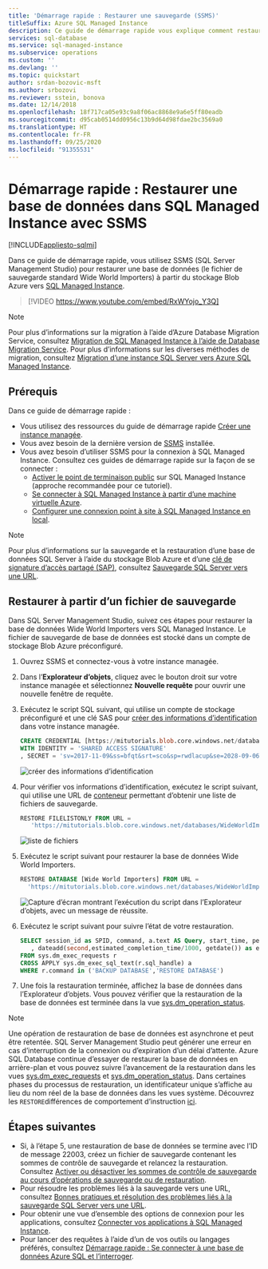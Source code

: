 ```yaml
---
title: 'Démarrage rapide : Restaurer une sauvegarde (SSMS)'
titleSuffix: Azure SQL Managed Instance
description: Ce guide de démarrage rapide vous explique comment restaurer une sauvegarde de base de données dans SQL Managed Instance à l’aide de SSMS (SQL Server Management Studio).
services: sql-database
ms.service: sql-managed-instance
ms.subservice: operations
ms.custom: ''
ms.devlang: ''
ms.topic: quickstart
author: srdan-bozovic-msft
ms.author: srbozovi
ms.reviewer: sstein, bonova
ms.date: 12/14/2018
ms.openlocfilehash: 18f717ca05e93c9a8f06ac8868e9a6e5ff80eadb
ms.sourcegitcommit: d95cab0514dd0956c13b9d64d98fdae2bc3569a0
ms.translationtype: HT
ms.contentlocale: fr-FR
ms.lasthandoff: 09/25/2020
ms.locfileid: "91355531"
---
```

# <a name="quickstart-restore-a-database-to-azure-sql-managed-instance-with-ssms"></a>Démarrage rapide : Restaurer une base de données dans SQL Managed Instance avec SSMS
[!INCLUDE[appliesto-sqlmi](../includes/appliesto-sqlmi.md)]

Dans ce guide de démarrage rapide, vous utilisez SSMS (SQL Server Management Studio) pour restaurer une base de données (le fichier de sauvegarde standard Wide World Importers) à partir du stockage Blob Azure vers [SQL Managed Instance](sql-managed-instance-paas-overview.md).

> [!VIDEO https://www.youtube.com/embed/RxWYojo_Y3Q]

> [!NOTE]
> Pour plus d’informations sur la migration à l’aide d’Azure Database Migration Service, consultez [Migration de SQL Managed Instance à l’aide de Database Migration Service](../../dms/tutorial-sql-server-to-managed-instance.md).
> Pour plus d’informations sur les diverses méthodes de migration, consultez [Migration d’une instance SQL Server vers Azure SQL Managed Instance](migrate-to-instance-from-sql-server.md).

## <a name="prerequisites"></a>Prérequis

Dans ce guide de démarrage rapide :

- Vous utilisez des ressources du guide de démarrage rapide [Créer une instance managée](instance-create-quickstart.md).
- Vous avez besoin de la dernière version de [SSMS](https://docs.microsoft.com/sql/ssms/sql-server-management-studio-ssms) installée.
- Vous avez besoin d’utiliser SSMS pour la connexion à SQL Managed Instance. Consultez ces guides de démarrage rapide sur la façon de se connecter :
  - [Activer le point de terminaison public](public-endpoint-configure.md) sur SQL Managed Instance (approche recommandée pour ce tutoriel).
  - [Se connecter à SQL Managed Instance à partir d’une machine virtuelle Azure](connect-vm-instance-configure.md).
  - [Configurer une connexion point à site à SQL Managed Instance en local](point-to-site-p2s-configure.md).

> [!NOTE]
> Pour plus d’informations sur la sauvegarde et la restauration d’une base de données SQL Server à l’aide du stockage Blob Azure et d’une [clé de signature d’accès partagé (SAP)](https://docs.microsoft.com/azure/storage/common/storage-dotnet-shared-access-signature-part-1), consultez [Sauvegarde SQL Server vers une URL](https://docs.microsoft.com/sql/relational-databases/backup-restore/sql-server-backup-to-url?view=sql-server-2017).

## <a name="restore-from-a-backup-file"></a>Restaurer à partir d’un fichier de sauvegarde

Dans SQL Server Management Studio, suivez ces étapes pour restaurer la base de données Wide World Importers vers SQL Managed Instance. Le fichier de sauvegarde de base de données est stocké dans un compte de stockage Blob Azure préconfiguré.

1. Ouvrez SSMS et connectez-vous à votre instance managée.
2. Dans l’**Explorateur d’objets**, cliquez avec le bouton droit sur votre instance managée et sélectionnez **Nouvelle requête** pour ouvrir une nouvelle fenêtre de requête.
3. Exécutez le script SQL suivant, qui utilise un compte de stockage préconfiguré et une clé SAS pour [créer des informations d’identification](https://docs.microsoft.com/sql/t-sql/statements/create-credential-transact-sql) dans votre instance managée.

   ```sql
   CREATE CREDENTIAL [https://mitutorials.blob.core.windows.net/databases]
   WITH IDENTITY = 'SHARED ACCESS SIGNATURE'
   , SECRET = 'sv=2017-11-09&ss=bfqt&srt=sco&sp=rwdlacup&se=2028-09-06T02:52:55Z&st=2018-09-04T18:52:55Z&spr=https&sig=WOTiM%2FS4GVF%2FEEs9DGQR9Im0W%2BwndxW2CQ7%2B5fHd7Is%3D'
   ```

    ![créer des informations d’identification](./media/restore-sample-database-quickstart/credential.png)

4. Pour vérifier vos informations d’identification, exécutez le script suivant, qui utilise une URL de [conteneur](https://azure.microsoft.com/services/container-instances/) permettant d’obtenir une liste de fichiers de sauvegarde.

   ```sql
   RESTORE FILELISTONLY FROM URL =
      'https://mitutorials.blob.core.windows.net/databases/WideWorldImporters-Standard.bak'
   ```

    ![liste de fichiers](./media/restore-sample-database-quickstart/file-list.png)

5. Exécutez le script suivant pour restaurer la base de données Wide World Importers.

   ```sql
   RESTORE DATABASE [Wide World Importers] FROM URL =
     'https://mitutorials.blob.core.windows.net/databases/WideWorldImporters-Standard.bak'
   ```

    ![Capture d’écran montrant l’exécution du script dans l’Explorateur d’objets, avec un message de réussite.](./media/restore-sample-database-quickstart/restore.png)

6. Exécutez le script suivant pour suivre l’état de votre restauration.

   ```sql
   SELECT session_id as SPID, command, a.text AS Query, start_time, percent_complete
      , dateadd(second,estimated_completion_time/1000, getdate()) as estimated_completion_time
   FROM sys.dm_exec_requests r
   CROSS APPLY sys.dm_exec_sql_text(r.sql_handle) a
   WHERE r.command in ('BACKUP DATABASE','RESTORE DATABASE')
   ```

7. Une fois la restauration terminée, affichez la base de données dans l’Explorateur d’objets. Vous pouvez vérifier que la restauration de la base de données est terminée dans la vue [sys.dm_operation_status](https://docs.microsoft.com/sql/relational-databases/system-dynamic-management-views/sys-dm-operation-status-azure-sql-database).

> [!NOTE]
> Une opération de restauration de base de données est asynchrone et peut être retentée. SQL Server Management Studio peut générer une erreur en cas d’interruption de la connexion ou d’expiration d’un délai d’attente. Azure SQL Database continue d’essayer de restaurer la base de données en arrière-plan et vous pouvez suivre l’avancement de la restauration dans les vues [sys.dm_exec_requests](https://docs.microsoft.com/sql/relational-databases/system-dynamic-management-views/sys-dm-exec-requests-transact-sql) et [sys.dm_operation_status](https://docs.microsoft.com/sql/relational-databases/system-dynamic-management-views/sys-dm-operation-status-azure-sql-database).
> Dans certaines phases du processus de restauration, un identificateur unique s’affiche au lieu du nom réel de la base de données dans les vues système. Découvrez les `RESTORE`différences de comportement d’instruction [ici](https://docs.microsoft.com/azure/sql-database/sql-database-managed-instance-transact-sql-information#restore-statement).

## <a name="next-steps"></a>Étapes suivantes

- Si, à l’étape 5, une restauration de base de données se termine avec l’ID de message 22003, créez un fichier de sauvegarde contenant les sommes de contrôle de sauvegarde et relancez la restauration. Consultez [Activer ou désactiver les sommes de contrôle de sauvegarde au cours d’opérations de sauvegarde ou de restauration](https://docs.microsoft.com/sql/relational-databases/backup-restore/enable-or-disable-backup-checksums-during-backup-or-restore-sql-server).
- Pour résoudre les problèmes liés à la sauvegarde vers une URL, consultez [Bonnes pratiques et résolution des problèmes liés à la sauvegarde SQL Server vers une URL](https://docs.microsoft.com/sql/relational-databases/backup-restore/sql-server-backup-to-url-best-practices-and-troubleshooting).
- Pour obtenir une vue d’ensemble des options de connexion pour les applications, consultez [Connecter vos applications à SQL Managed Instance](connect-application-instance.md).
- Pour lancer des requêtes à l’aide d’un de vos outils ou langages préférés, consultez [Démarrage rapide : Se connecter à une base de données Azure SQL et l’interroger](../database/connect-query-content-reference-guide.md).

